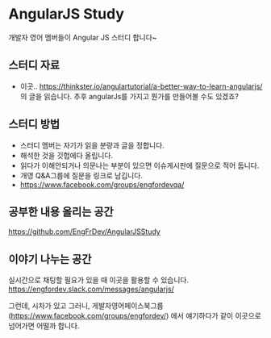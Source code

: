 AngularJS Study
==============

개발자 영어 멤버들이 Angular JS 스터디 합니다~ 

## 스터디 자료

- 이곳.. https://thinkster.io/angulartutorial/a-better-way-to-learn-angularjs/ 의 글을 읽습니다.
추후 angularJs를 가지고 뭔가를 만들어볼 수도 있겠죠?

## 스터디 방법

- 스터디 멤버는 자기가 읽을 분량과 글을 정합니다. 
- 해석한 것을 깃헙에다 올립니다.
- 읽다가 이해안되거나 의문나는 부분이 있으면 이슈게시판에 질문으로 적어 둡니다. 
- 개영 Q&A그룹에 질문을 링크로 남깁니다.
- https://www.facebook.com/groups/engfordevqa/

## 공부한 내용 올리는 공간

https://github.com/EngFrDev/AngularJSStudy

## 이야기 나누는 공간
실시간으로 채팅할 필요가 있을 때 이곳을 활용할 수 있습니다.
https://engfordev.slack.com/messages/angularjs/

그런데, 시차가 있고 그러니,
게발자영어페이스북그룹(https://www.facebook.com/groups/engfordev/) 에서 얘기하다가 같이 이곳으로 넘어가면 어떨까 합니다. 



